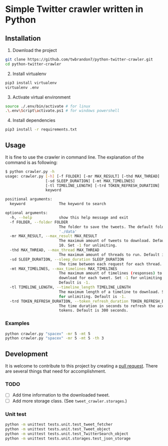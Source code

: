 # Simple Twitter crawler written in Python

## Installation

1. Download the project

```bash
git clone https://github.com/twbrandon7/python-twitter-crawler.git
cd python-twitter-crawler
```

2. Install virtualenv

```bash
pip3 install virtualenv
virtualenv .env
```

3. Activate virtual environment

```bash
source ./.env/bin/activate # for linux
.\.env\Script\activate.ps1 # for windows powershell
```

4. Install dependencies

```bash
pip3 install -r requirements.txt
```

## Usage

It is fine to use the crawler in command line. The explanation of the command is as following:

```bash
$ python crawler.py -h
usage: crawler.py [-h] [-f FOLDER] [-mr MAX_RESULT] [-thd MAX_THREAD]
                  [-sd SLEEP_DURATION] [-mt MAX_TIMELINES]
                  [-tl TIMELINE_LENGTH] [-trd TOKEN_REFRESH_DURATION]
                  keyword

positional arguments:
  keyword               The keyword to search

optional arguments:
  -h, --help            show this help message and exit
  -f FOLDER, --folder FOLDER
                        The folder to save the tweets. The default folder is
                        './data'
  -mr MAX_RESULT, --max_result MAX_RESULT
                        The maximum amount of tweets to download. Default is
                        10. Set -1 for unlimiting.
  -thd MAX_THREAD, --max_thread MAX_THREAD
                        The maximum amount of threads to run. Default is 1.
  -sd SLEEP_DURATION, --sleep_duration SLEEP_DURATION
                        The time between each request for each thread.
  -mt MAX_TIMELINES, --max_timelines MAX_TIMELINES
                        The maximum amount of timelines (responses) to
                        download for each tweet. Set -1 for unlimiting.
                        Default is -1.
  -tl TIMELINE_LENGTH, --timeline_length TIMELINE_LENGTH
                        The maximum length of a timeline to download. Set -1
                        for unlimiting. Default is -1.
  -trd TOKEN_REFRESH_DURATION, --token_refresh_duration TOKEN_REFRESH_DURATION
                        The time duration in seconds to refresh the access
                        tokens. Default is 300 seconds.
```

### Examples

```bash
python crawler.py "spacex" -mr 5 -mt 5
python crawler.py "spacex" -mr 5 -mt 5 -th 3
```

## Development

It is welcome to contribute to this project by creating a [pull request](https://github.com/twbrandon7/python-twitter-crawler/pulls). There are several things that need for accomplishment.

### TODO

- [ ] Add time information to the downloaded tweet.
- [ ] Add more storage class. (See `tweet_crawler.storages`.)

### Unit test

```bash
python -m unittest tests.unit.test_tweet_fetcher
python -m unittest tests.unit.test_Tweet_object
python -m unittest tests.unit.test_TwitterSearch_object
python -m unittest tests.unit.storages.test_json_storage
```
